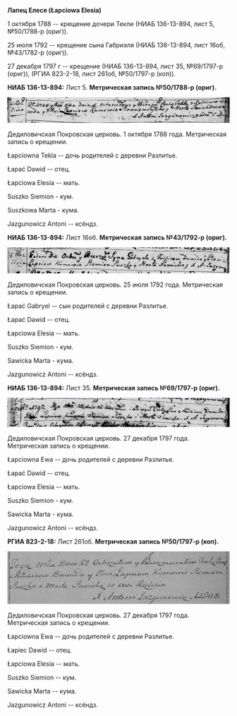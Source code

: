 **Лапец Елеся (Łapciowa Elesia)**

1 октября 1788 -- крещение дочери Текли (НИАБ 136-13-894, лист 5,
№50/1788-р (ориг)).

25 июля 1792 -- крещение сына Габриэля (НИАБ 136-13-894, лист 16об,
№43/1782-р (ориг)).

27 декабря 1797 г -- крещение (НИАБ 136-13-894, лист 35, №69/1797-р
(ориг)), (РГИА 823-2-18, лист 261об, №50/1797-р (коп)).

**НИАБ 136-13-894:** Лист 5. **Метрическая запись №50/1788-р (ориг).**

![](./media/0fef60f79814bb2728d0de93268ea4fcde2f98d0.png)

Дедиловичская Покровская церковь. 1 октября 1788 года. Метрическая
запись о крещении.

Łapciowna Tekla -- дочь родителей с деревни Разлитье.

Łapać Dawid -- отец.

Łapciowa Elesia -- мать.

Suszko Siemion - кум.

Suszkowa Marta - кума.

Jazgunowicz Antoni -- ксёндз.

**НИАБ 136-13-894:** Лист 16об. **Метрическая запись №43/1792-р
(ориг).**

![](./media/8fc4b5b818f54fa38fc8df63fc20803080876cfd.png)

Дедиловичская Покровская церковь. 25 июля 1792 года. Метрическая запись
о крещении.

Łapać Gabryel -- сын родителей с деревни Разлитье.

Łapać Dawid -- отец.

Łapciowa Elesia -- мать.

Suszko Siemion - кум.

Sawicka Marta - кума.

Jazgunowicz Antoni -- ксёндз.

**НИАБ 136-13-894:** Лист 35. **Метрическая запись №69/1797-р (ориг).**

![](./media/85d57079fa00b634c2257b12c59aaad301d5f857.png)

Дедиловичская Покровская церковь. 27 декабря 1797 года. Метрическая
запись о крещении.

Łapciowna Ewa -- дочь родителей с деревни Разлитье.

Łapać Dawid -- отец.

Łapciowa Elesia -- мать.

Suszko Siemion - кум.

Sawicka Marta - кума.

Jazgunowicz Antoni -- ксёндз.

**РГИА 823-2-18:** Лист 261об. **Метрическая запись №50/1797-р (коп).**

![](./media/956090ee6e19fd923303658c6b1e09bd75db2866.png)

Дедиловичская Покровская церковь. 27 декабря 1797 года. Метрическая
запись о крещении.

Łapciowna Ewa -- дочь родителей с деревни Разлитье.

Łapiec Dawid -- отец.

Łapciowa Elesia -- мать.

Suszko Siemion -- кум.

Sawicka Marta -- кума.

Jazgunowicz Antoni -- ксёндз.
